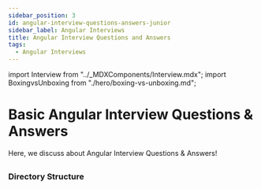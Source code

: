 ```yaml
---
sidebar_position: 3
id: angular-interview-questions-answers-junior
sidebar_label: Angular Interviews
title: Angular Interview Questions and Answers
tags:
  - Angular Interviews
---
```


import Interview from "../_MDXComponents/Interview.mdx";
import BoxingvsUnboxing from "./hero/boxing-vs-unboxing.md";

# Basic Angular Interview Questions & Answers

Here, we discuss about Angular Interview Questions & Answers!

## 
<!-- 
<Interview level="Junior">
  <BoxingvsUnboxing />
</Interview> -->

### Directory Structure
<BoxingvsUnboxing />